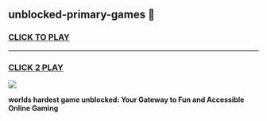 
## unblocked-primary-games 👋
<h3>
<a href="https://premium.freeplayer.one?title=unblocked-primary-games&ref=14F">CLICK TO PLAY</a></h3>
<hr>

<h3>
<a href="https://premium.freeplayer.one?title=unblocked-primary-games&ref=14F">CLICK 2 PLAY</a>
  
</h3>

<a href="https://premium.freeplayer.one?title=unblocked-primary-games&ref=12F/"><img src="https://clearcache.store/games.png"></a>


**worlds hardest game unblocked: Your Gateway to Fun and Accessible Online Gaming**
